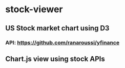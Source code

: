 # stock-viewer

## US Stock market chart using D3

### API: https://github.com/ranaroussi/yfinance
## Chart.js view using stock APIs
